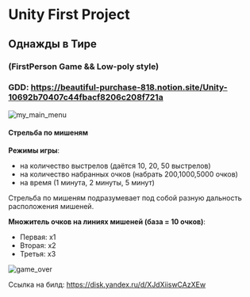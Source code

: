# Unity First Project

## Однажды в Тире
### (FirstPerson Game && Low-poly style)

### GDD: https://beautiful-purchase-818.notion.site/Unity-10692b70407c44fbacf8206c208f721a


![my_main_menu](https://user-images.githubusercontent.com/45603310/208309386-61b5ece1-baf0-49c7-b238-b34607799db2.png)

#### Стрельба по мишеням

**Режимы игры**:
 - на количество выстрелов (даётся 10, 20, 50 выстрелов)
 - на количество набранных очков (набрать 200,1000,5000 очков)
 - на время (1 минута, 2 минуты, 5 минут)

Стрельба по мишеням подразумевает под собой разную дальность расположения мишеней.

**Множитель очков на линиях мишеней (база = 10 очков)**:
 - Первая: x1
 - Вторая: x2
 - Третья: x3

 ![game_over](https://user-images.githubusercontent.com/45603310/208310048-172ebc5a-6940-44d7-b005-d07dda054a6c.png)
 
 Ссылка на билд: https://disk.yandex.ru/d/XJdXiiswCAzXEw
